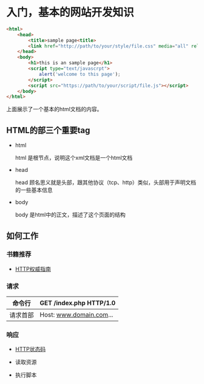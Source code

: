 # 入门，基本的网站开发知识

```html
<html>
    <head>
        <title>sample page<title>
        <link href="http://path/to/your/style/file.css" media="all" rel="stylesheet" />
    </head>
    <body>
        <h1>this is an sample page</h1>
        <script type="text/javascrpt">
            alert('welcome to this page');
        </script>
        <script src="https://path/to/your/script/file.js"></script>
    </body>
</html>
```

上面展示了一个基本的html文档的内容。


## HTML的部三个重要tag

* html

    html 是根节点，说明这个xml文档是一个html文档

* head

    head 顾名思义就是头部，跟其他协议（tcp、http）类似，头部用于声明文档的一些基本信息

* body

    body 是html中的正文，描述了这个页面的结构


## 如何工作

### 书籍推荐

* [HTTP权威指南](http://www.ituring.com.cn/book/844)


### 请求

命令行   | GET /index.php HTTP/1.0
--------|-----------------
请求首部 | Host: www.domain.com...


### 响应

* [HTTP状态码](http://zh.wikipedia.org/zh/HTTP%E7%8A%B6%E6%80%81%E7%A0%81)

* 读取资源

* 执行脚本
